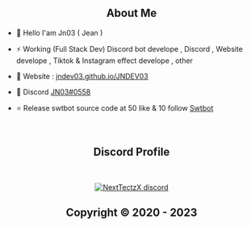 <h2 align="center">About Me</h2>


- 👋 Hello I'am Jn03 ( Jean )

- ⚡ Working (Full Stack Dev)  Discord bot develope , Discord , Website develope , Tiktok & Instagram effect develope , other

- 🚧 Website : [jndev03.github.io/JNDEV03](https://jndev03.github.io/JNDEV03/)

- 💬 Discord [JN03#0558](https://discord.com/users/634409440837238784)

- ⭐ Release swtbot source code at 50 like & 10 follow [Swtbot](https://github.com/JNDEV03/Swtbot-source)

</pre><br>

<h2 align="center">Discord Profile</h2><br>
  <p align="center">
    <a href="[https://discord.gg/MBTkVcJefp](https://discord.gg/xJczTNHM3F)">
        <img title="NextTectzX server discord" alt="NextTectzX discord" src="https://discord.c99.nl/widget/theme-1/634409440837238784.png"/>
    </a>
</p>

</p>

<h2 align="center"> Copyright © 2020 - 2023
